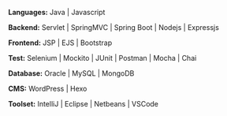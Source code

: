 
**Languages:** Java | Javascript
<br>

**Backend:** Servlet | SpringMVC | Spring Boot | Nodejs | Expressjs
<br>

**Frontend:** JSP | EJS | Bootstrap
<br>

**Test:** Selenium | Mockito | JUnit | Postman | Mocha | Chai
<br>

**Database:** Oracle | MySQL | MongoDB
<br>

**CMS:** WordPress | Hexo
<br>

**Toolset:** IntelliJ | Eclipse | Netbeans | VSCode
